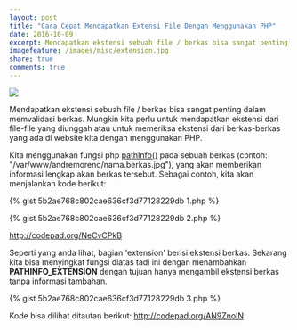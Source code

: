 ```yaml
---
layout: post
title: "Cara Cepat Mendapatkan Extensi File Dengan Menggunakan PHP"
date: 2016-10-09
excerpt: Mendapatkan ekstensi sebuah file / berkas bisa sangat penting dalam memvalidasi berkas. Mungkin kita perlu untuk mendapatkan ekstensi dari file-file yang diunggah atau untuk memeriksa ekstensi dari berkas-berkas yang ada di website kita dengan menggunakan PHP.
imagefeature: /images/misc/extension.jpg
share: true
comments: true
---
```


<a href="{{site.staticurl}}/images/misc/extension.jpg" class="swipebox" title=""><img src="{{site.staticurl}}/static/wait.svg" class="resize js_show loading_image" data-href="/images/misc/extension.jpg" /></a>

Mendapatkan ekstensi sebuah file / berkas bisa sangat penting dalam memvalidasi berkas. Mungkin kita perlu untuk mendapatkan ekstensi dari file-file yang diunggah atau untuk memeriksa ekstensi dari berkas-berkas yang ada di website kita dengan menggunakan PHP.

Kita menggunakan fungsi php <a href="http://php.net/manual/en/function.pathinfo.php">pathInfo()</a> pada sebuah berkas (contoh: "/var/www/andremoreno/nama.berkas.jpg"), yang akan memberikan informasi lengkap akan berkas tersebut. Sebagai contoh, kita akan menjalankan kode berikut:

{% gist 5b2ae768c802cae636cf3d77128229db 1.php %}

{% gist 5b2ae768c802cae636cf3d77128229db 2.php %}

<a href="http://codepad.org/NeCvCPkB">http://codepad.org/NeCvCPkB</a>


Seperti yang anda lihat, bagian 'extension' berisi ekstensi berkas. Sekarang kita bisa menyingkat fungsi diatas tadi ini dengan menambahkan **PATHINFO_EXTENSION** dengan tujuan hanya mengambil ekstensi berkas tanpa informasi tambahan.


{% gist 5b2ae768c802cae636cf3d77128229db 3.php %}

Kode bisa dilihat ditautan berikut: <a href="http://codepad.org/AN9ZnolN">http://codepad.org/AN9ZnolN</a>

